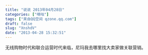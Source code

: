 ```yaml
---
title: "说说 2013年04月28日"
categories: ["嘀咕"]
tags: ["来自QQ空间 qzone.qq.com"]
draft: false
slug: "XnshdV"
date: "2013-04-28 15:32:51"
---
```


无线购物时代和联合运营时代来临，尼玛我去哪里找大卖家做关联营销。
